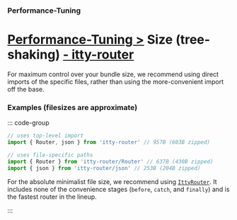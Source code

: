 ### Performance-Tuning
# <u>Performance-Tuning ></u> Size (tree-shaking) <u>- itty-router</u>

For maximum control over your bundle size, we recommend using direct imports of the specific files, rather than using the more-convenient import off the base.

### Examples (filesizes are approximate)
::: code-group

```ts [Unoptimized]
// uses top-level import
import { Router, json } from 'itty-router' // 957B (603B zipped)
```

```ts [Optimized]
// uses file-specific paths
import { Router } from 'itty-router/Router' // 637B (430B zipped)
import { json } from 'itty-router/json' // 253B (204B zipped)
```

For the absolute minimalist file size, we recommend using [`IttyRouter`](/itty-router/routers/ittyrouter).  It includes none of the convenience stages (`before`, `catch`, and `finally`) and is the fastest router in the lineup.

:::

